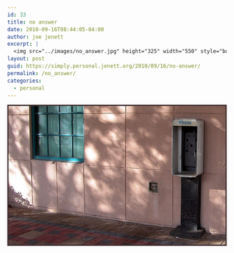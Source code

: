 ```yaml
---
id: 33
title: no answer
date: 2010-09-16T08:44:05-04:00
author: joe jenett
excerpt: |
  <img src="../images/no_answer.jpg" height="325" width="550" style="border:none;" alt="no answer" />
layout: post
guid: https://simply.personal.jenett.org/2010/09/16/no-answer/
permalink: /no_answer/
categories:
  - personal
---
```

<img loading="lazy" src="../images/no_answer.jpg" height="325" width="550" style="border:none;" alt="no answer" />